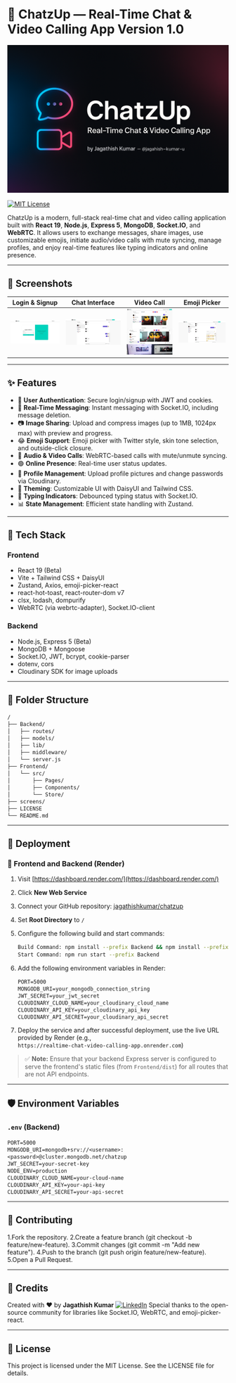 # 💬 ChatzUp — Real-Time Chat & Video Calling App Version 1.0

![ChatzUp Banner](./screens/banner.png)

[![MIT License](https://img.shields.io/badge/license-MIT-blue.svg)](LICENSE)

ChatzUp is a modern, full-stack real-time chat and video calling application built with **React 19**, **Node.js**, **Express 5**, **MongoDB**, **Socket.IO**, and **WebRTC**. It allows users to exchange messages, share images, use customizable emojis, initiate audio/video calls with mute syncing, manage profiles, and enjoy real-time features like typing indicators and online presence.

---

## 📸 Screenshots

| Login & Signup | Chat Interface | Video Call | Emoji Picker |
| ---------------| ---------------|------------|--------------|
| ![Login Page](./screens/login-page.JPG) | ![Chat Page](./screens/chat-page.JPG) | ![Video Call](./screens/VideoCall.png) | ![Emoji Picker](./screens/emoji-picker.JPG) |

---

## ✨ Features

- 🔐 **User Authentication**: Secure login/signup with JWT and cookies.
- 💬 **Real-Time Messaging**: Instant messaging with Socket.IO, including message deletion.
- 📷 **Image Sharing**: Upload and compress images (up to 1MB, 1024px max) with preview and progress.
- 😂 **Emoji Support**: Emoji picker with Twitter style, skin tone selection, and outside-click closure.
- 🎥 **Audio & Video Calls**: WebRTC-based calls with mute/unmute syncing.
- 🟢 **Online Presence**: Real-time user status updates.
- 👤 **Profile Management**: Upload profile pictures and change passwords via Cloudinary.
- 🌙 **Theming**: Customizable UI with DaisyUI and Tailwind CSS.
- 🔁 **Typing Indicators**: Debounced typing status with Socket.IO.
- 📊 **State Management**: Efficient state handling with Zustand.

---

## 🧱 Tech Stack

### Frontend

- React 19 (Beta)
- Vite + Tailwind CSS + DaisyUI
- Zustand, Axios, emoji-picker-react
- react-hot-toast, react-router-dom v7
- clsx, lodash, dompurify
- WebRTC (via webrtc-adapter), Socket.IO-client

### Backend

- Node.js, Express 5 (Beta)
- MongoDB + Mongoose
- Socket.IO, JWT, bcrypt, cookie-parser
- dotenv, cors
- Cloudinary SDK for image uploads

---

## 📁 Folder Structure

```
/
├── Backend/
│   ├── routes/
│   ├── models/
│   ├── lib/
│   ├── middleware/
│   └── server.js
├── Frontend/
│   └── src/
│       ├── Pages/
│       ├── Components/
│       └── Store/
├── screens/
├── LICENSE
└── README.md
```

---

## 🚀 Deployment

### 🔹 Frontend and Backend (Render)

1. Visit [https://dashboard.render.com/](https://dashboard.render.com/)
2. Click **New Web Service**
3. Connect your GitHub repository: [jagathishkumar/chatzup](https://github.com/Jaga03/Realtime-Chat-Video-Calling-App-V1)
4. Set **Root Directory** to `/`
5. Configure the following build and start commands:

   ```bash
   Build Command: npm install --prefix Backend && npm install --prefix Frontend && npm run build --prefix Frontend
   Start Command: npm run start --prefix Backend
   ```

6. Add the following environment variables in Render:

   ```env
   PORT=5000
   MONGODB_URI=your_mongodb_connection_string
   JWT_SECRET=your_jwt_secret
   CLOUDINARY_CLOUD_NAME=your_cloudinary_cloud_name
   CLOUDINARY_API_KEY=your_cloudinary_api_key
   CLOUDINARY_API_SECRET=your_cloudinary_api_secret
   ```

7. Deploy the service and after successful deployment, use the live URL provided by Render (e.g.,  
   `https://realtime-chat-video-calling-app.onrender.com`)

> ✅ **Note:** Ensure that your backend Express server is configured to serve the frontend's static files (from `Frontend/dist`) for all routes that are not API endpoints.

---

## 🛡️ Environment Variables

### `.env` (Backend)

```env
PORT=5000
MONGODB_URI=mongodb+srv://<username>:<password>@cluster.mongodb.net/chatzup
JWT_SECRET=your-secret-key
NODE_ENV=production
CLOUDINARY_CLOUD_NAME=your-cloud-name
CLOUDINARY_API_KEY=your-api-key
CLOUDINARY_API_SECRET=your-api-secret
```
---

## 🤝 Contributing

1.Fork the repository.
2.Create a feature branch (git checkout -b feature/new-feature).
3.Commit changes (git commit -m "Add new feature").
4.Push to the branch (git push origin feature/new-feature).
5.Open a Pull Request.

---

## 👥 Credits

Created with ❤️ by **Jagathish Kumar** [![LinkedIn](https://img.shields.io/badge/LinkedIn-Connect-blue?logo=linkedin)](https://www.linkedin.com/in/jagathish-kumar-u)
Special thanks to the open-source community for libraries like Socket.IO, WebRTC, and emoji-picker-react.

---

## 📄 License
This project is licensed under the MIT License. See the LICENSE file for details.